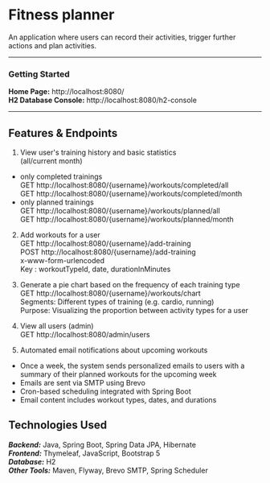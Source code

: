 # Fitness planner
An application where users can record their activities,
trigger further actions and plan activities.

---

### Getting Started 
**Home Page:** 
http://localhost:8080/  
**H2 Database Console:** 
http://localhost:8080/h2-console

---

## Features & Endpoints

1. View user's training history and basic statistics  
(all/current month)
- only completed trainings  
  GET http://localhost:8080/{username}/workouts/completed/all  
GET http://localhost:8080/{username}/workouts/completed/month
- only planned trainings  
GET http://localhost:8080/{username}/workouts/planned/all  
GET http://localhost:8080/{username}/workouts/planned/month
2. Add workouts for a user  
GET http://localhost:8080/{username}/add-training  
POST http://localhost:8080/{username}/add-training  
   x-www-form-urlencoded  
   Key : workoutTypeId, date, durationInMinutes  

3. Generate a pie chart based on the frequency of each training type   
GET http://localhost:8080/{username}/workouts/chart  
Segments: Different types of training (e.g. cardio, running)  
Purpose: Visualizing the proportion between activity types for a user
4. View all users (admin)  
GET http://localhost:8080/admin/users
5. Automated email notifications about upcoming workouts 
* Once a week, the system sends personalized emails to users 
with a summary of their planned workouts for the upcoming week 
* Emails are sent via SMTP using Brevo 
* Cron-based scheduling integrated with Spring Boot 
* Email content includes workout types, dates, and durations


## Technologies Used

***Backend:*** Java, Spring Boot, Spring Data JPA, Hibernate  
***Frontend:*** Thymeleaf, JavaScript, Bootstrap 5  
***Database:*** H2  
***Other Tools:*** Maven, Flyway, Brevo SMTP, Spring Scheduler
